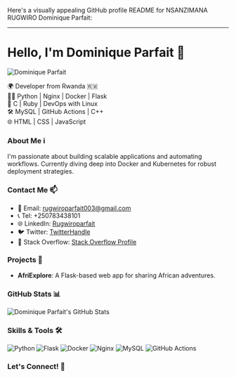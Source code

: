 Here's a visually appealing GitHub profile README for NSANZIMANA RUGWIRO Dominique Parfait:

---

# Hello, I'm Dominique Parfait 👋
![Dominique Parfait](https://your-image-url.com)

🌍 Developer from Rwanda 🇷🇼  
👨‍💻 Python | Nginx | Docker | Flask  
🔧 C | Ruby | DevOps with Linux  
🛠️ MySQL | GitHub Actions | C++  
🌐 HTML | CSS | JavaScript

### About Me ℹ️
I'm passionate about building scalable applications and automating workflows. Currently diving deep into Docker and Kubernetes for robust deployment strategies.

### Contact Me 📫
- 📧 Email: rugwiroparfait003@gmail.com  
- 📞 Tel: +250783438101  
- 🌐 LinkedIn: [Rugwiroparfait](https://www.linkedin.com/in/nsanzimana-rugwiro-dominique-parfait-a3ba9122a/)  
- 🐦 Twitter: [TwitterHandle](https://x.com/RugwiroParfait)  
- 💼 Stack Overflow: [Stack Overflow Profile](https://stackoverflow.com/users/22454360/rugwiro-parfait)

### Projects 🚀
- **AfriExplore**: A Flask-based web app for sharing African adventures.

### GitHub Stats 📊
![Dominique Parfait's GitHub Stats](https://github-readme-stats.vercel.app/api?username=Rugwiroparfait&show_icons=true&theme=radical)

### Skills & Tools 🛠️
![Python](https://img.shields.io/badge/-Python-3776AB?style=flat-square&logo=python&logoColor=white)
![Flask](https://img.shields.io/badge/-Flask-000000?style=flat-square&logo=flask&logoColor=white)
![Docker](https://img.shields.io/badge/-Docker-2496ED?style=flat-square&logo=docker&logoColor=white)
![Nginx](https://img.shields.io/badge/-Nginx-269539?style=flat-square&logo=nginx&logoColor=white)
![MySQL](https://img.shields.io/badge/-MySQL-4479A1?style=flat-square&logo=mysql&logoColor=white)
![GitHub Actions](https://img.shields.io/badge/-GitHub_Actions-2088FF?style=flat-square&logo=github-actions&logoColor=white)

### Let's Connect! 🤝
